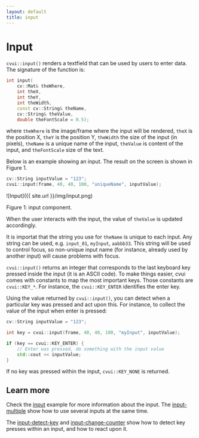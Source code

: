 ```yaml
---
layout: default
title: input
---
```


# Input

`cvui::input()` renders a textfield that can be used by users to enter data. The signature of the function is:

```cpp
int input(
    cv::Mat& theWhere,
    int theX,
    int theY,
    int theWidth,
    const cv::String& theName,
    cv::String& theValue,
    double theFontScale = 0.5);
```

where `theWhere` is the image/frame where the input will be rendered, `theX` is the position X, `theY` is the position Y,  `theWidth` the size of the input (in pixels), `theName` is a unique name of the input, `theValue` is content of the input, and `theFontScale` size of the text.

Below is an example showing an input. The result on the screen is shown in Figure 1.

```cpp
cv::String inputValue = "123";
cvui::input(frame, 40, 40, 100, "uniqueName", inputValue);
```

![Input]({{ site.url }}/img/input.png)
<p class="img-caption">Figure 1: input component.</p>

When the user interacts with the input, the value of `theValue` is updated accordingly.

It is importat that the string you use for `theName` is unique to each input. Any string can be used, e.g. `input_01`, `myInput`, `aabbb33`. This string will be used to control focus, so non-unique input name (for instance, already used by another input) will cause problems with focus.

`cvui::input()` returns an integer that corresponds to the last keyboard key pressed inside the input (it is an ASCII code). To make things easier, cvui comes with constants to map the most important keys. Those constants are `cvui::KEY_*`. For instance, the `cvui::KEY_ENTER` identifies the enter key.

Using the value returned by `cvui::input()`, you can detect when a particular key was pressed and act upon this. For instance, to collect the value of the input when enter is pressed:

```cpp
cv::String inputValue = "123";

int key = cvui::input(frame, 40, 40, 100, "myInput", inputValue);

if (key == cvui::KEY_ENTER) {
    // Enter was pressed, do something with the input value
    std::cout << inputValue;
}
```

If no key was pressed within the input, `cvui::KEY_NONE` is returned.

## Learn more

Check the [input](https://github.com/Dovyski/cvui/tree/master/example/src/input) example for more information about the input. The [input-multiple](https://github.com/Dovyski/cvui/tree/master/example/src/input-multiple) show how to use several inputs at the same time.

The [input-detect-key](https://github.com/Dovyski/cvui/tree/master/example/src/input-detect-key) and [input-change-counter](https://github.com/Dovyski/cvui/tree/master/example/src/input-change-counter) show how to detect key presses within an input, and how to react upon it.
